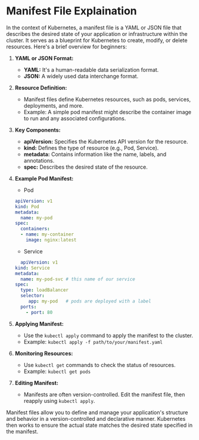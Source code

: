 # Manifest File Explaination
In the context of Kubernetes, a manifest file is a YAML or JSON file that describes the desired state of your application or infrastructure within the cluster. It serves as a blueprint for Kubernetes to create, modify, or delete resources. Here's a brief overview for beginners:

1. **YAML or JSON Format:**
   - **YAML:** It's a human-readable data serialization format.
   - **JSON:** A widely used data interchange format.

2. **Resource Definition:**
   - Manifest files define Kubernetes resources, such as pods, services, deployments, and more.
   - Example: A simple pod manifest might describe the container image to run and any associated configurations.

3. **Key Components:**
   - **apiVersion:** Specifies the Kubernetes API version for the resource.
   - **kind:** Defines the type of resource (e.g., Pod, Service).
   - **metadata:** Contains information like the name, labels, and annotations.
   - **spec:** Describes the desired state of the resource.

4. **Example Pod Manifest:**
   - Pod
   ```yaml
   apiVersion: v1
   kind: Pod
   metadata:
     name: my-pod
   spec:
     containers:
     - name: my-container
       image: nginx:latest
   ```

   - Service
   ```yaml
     apiVersion: v1
   kind: Service
   metadata:
     name: my-pod-svc # this name of our service
   spec:
     type: loadBalancer
     selector:
        app: my-pod   # pods are deployed with a label
     ports:
       - port: 80
    ```

5. **Applying Manifest:**
   - Use the `kubectl apply` command to apply the manifest to the cluster.
   - Example: `kubectl apply -f path/to/your/manifest.yaml`

6. **Monitoring Resources:**
   - Use `kubectl get` commands to check the status of resources.
   - Example: `kubectl get pods`

7. **Editing Manifest:**
   - Manifests are often version-controlled. Edit the manifest file, then reapply using `kubectl apply`.

Manifest files allow you to define and manage your application's structure and behavior in a version-controlled and declarative manner. Kubernetes then works to ensure the actual state matches the desired state specified in the manifest.